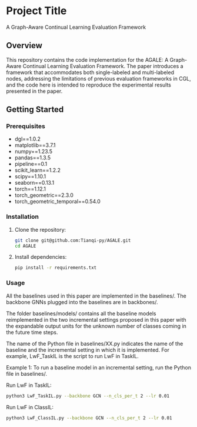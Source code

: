 # Project Title

A Graph-Aware Continual Learning Evaluation Framework

## Overview

This repository contains the code implementation for the AGALE: A Graph-Aware Continual Learning Evaluation Framework. The paper introduces a framework that accommodates both single-labeled and multi-labeled nodes, addressing the limitations of previous evaluation frameworks in CGL, and the code here is intended to reproduce the experimental results presented in the paper.

## Getting Started

### Prerequisites

- dgl==1.0.2
- matplotlib==3.7.1
- numpy==1.23.5
- pandas==1.3.5
- pipeline==0.1
- scikit_learn==1.2.2
- scipy==1.10.1
- seaborn==0.13.1
- torch==1.12.1
- torch_geometric==2.3.0
- torch_geometric_temporal==0.54.0

### Installation

1. Clone the repository:

    ```bash
    git clone git@github.com:Tianqi-py/AGALE.git
    cd AGALE
    ```

2. Install dependencies:

    ```bash
    pip install -r requirements.txt
    ```

### Usage

All the baselines used in this paper are implemented in the baselines/. The backbone GNNs plugged into the baselines are in backbones/. 

The folder baselines/models/ contains all the baseline models reimplemented in the two incremental settings proposed in this paper with the expandable output units for the unknown number of classes coming in the future time steps.

The name of the Python file in baselines/XX.py indicates the name of the baseline and the incremental setting in which it is implemented. For example, LwF_TaskIL is the script to run LwF in TaskIL.

Example 1: To run a baseline model in an incremental setting, run the Python file in baselines/.

Run LwF in TaskIL:

```bash
python3 LwF_TaskIL.py --backbone GCN --n_cls_per_t 2 --lr 0.01
```

Run LwF in ClassIL:

```bash
python3 LwF_ClassIL.py --backbone GCN --n_cls_per_t 2 --lr 0.01
```



